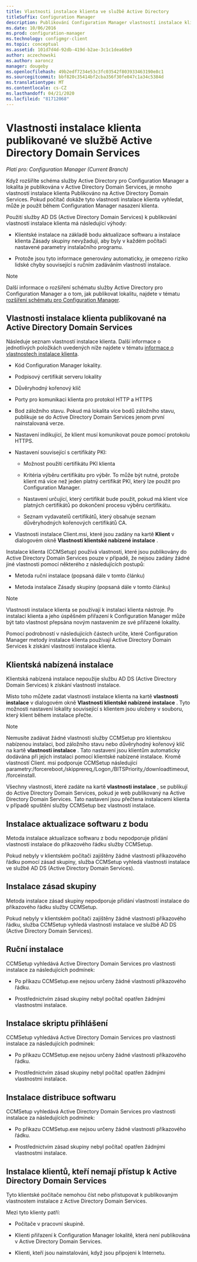 ```yaml
---
title: Vlastnosti instalace klienta ve službě Active Directory
titleSuffix: Configuration Manager
description: Publikování Configuration Manager vlastností instalace klienta do Active Directory Domain Services.
ms.date: 10/06/2016
ms.prod: configuration-manager
ms.technology: configmgr-client
ms.topic: conceptual
ms.assetid: 101d7d4d-92db-419d-b2ae-3c1c1dea68e9
author: aczechowski
ms.author: aaroncz
manager: dougeby
ms.openlocfilehash: 49b2edf7234e53c3fc03542f803933463190e8c1
ms.sourcegitcommit: bbf820c35414bf2cba356f30fe047c1a34c5384d
ms.translationtype: MT
ms.contentlocale: cs-CZ
ms.lasthandoff: 04/21/2020
ms.locfileid: "81712068"
---
```

# <a name="about-client-installation-properties-published-to-active-directory-domain-services"></a>Vlastnosti instalace klienta publikované ve službě Active Directory Domain Services

*Platí pro: Configuration Manager (Current Branch)*

Když rozšíříte schéma služby Active Directory pro Configuration Manager a lokalita je publikována v Active Directory Domain Services, je mnoho vlastností instalace klienta Publikováno na Active Directory Domain Services. Pokud počítač dokáže tyto vlastnosti instalace klienta vyhledat, může je použít během Configuration Manager nasazení klienta.  

 Použití služby AD DS (Active Directory Domain Services) k publikování vlastností instalace klienta má následující výhody:  

-   Klientské instalace na základě bodu aktualizace softwaru a instalace klienta Zásady skupiny nevyžadují, aby byly v každém počítači nastavené parametry instalačního programu.  

-   Protože jsou tyto informace generovány automaticky, je omezeno riziko lidské chyby související s ručním zadáváním vlastností instalace.  

> [!NOTE]  
>  Další informace o rozšíření schématu služby Active Directory pro Configuration Manager a o tom, jak publikovat lokalitu, najdete v tématu [rozšíření schématu pro Configuration Manager](../../plan-design/network/schema-extensions.md).  

## <a name="client-installation-properties-published-to-active-directory-domain-services"></a>Vlastnosti instalace klienta publikované na Active Directory Domain Services  
Následuje seznam vlastností instalace klienta. Další informace o jednotlivých položkách uvedených níže najdete v tématu [informace o vlastnostech instalace klienta](../../../core/clients/deploy/about-client-installation-properties.md).  

- Kód Configuration Manager lokality.  

- Podpisový certifikát serveru lokality  

- Důvěryhodný kořenový klíč  

- Porty pro komunikaci klienta pro protokol HTTP a HTTPS  

- Bod záložního stavu. Pokud má lokalita více bodů záložního stavu, publikuje se do Active Directory Domain Services jenom první nainstalovaná verze.  

- Nastavení indikující, že klient musí komunikovat pouze pomocí protokolu HTTPS.  

- Nastavení související s certifikáty PKI:  

  -   Možnost použití certifikátu PKI klienta  

  -   Kritéria výběru certifikátu pro výběr. To může být nutné, protože klient má více než jeden platný certifikát PKI, který lze použít pro Configuration Manager.  

  -   Nastavení určující, který certifikát bude použit, pokud má klient více platných certifikátů po dokončení procesu výběru certifikátu.  

  -   Seznam vydavatelů certifikátů, který obsahuje seznam důvěryhodných kořenových certifikátů CA.  

- Vlastnosti instalace Client.msi, které jsou zadány na kartě **Klient** v dialogovém okně **Vlastnosti klientské nabízené instalace** .

Instalace klienta (CCMSetup) používá vlastnosti, které jsou publikovány do Active Directory Domain Services pouze v případě, že nejsou zadány žádné jiné vlastnosti pomocí některého z následujících postupů:  

-   Metoda ruční instalace (popsaná dále v tomto článku)

-   Metoda instalace Zásady skupiny (popsaná dále v tomto článku)

> [!NOTE]  
>  Vlastnosti instalace klienta se používají k instalaci klienta nástroje. Po instalaci klienta a jeho úspěšném přiřazení k Configuration Manager může být tato vlastnost přepsána novým nastavením ze své přiřazené lokality.  

 Pomocí podrobností v následujících částech určíte, které Configuration Manager metody instalace klienta používají Active Directory Domain Services k získání vlastností instalace klienta.  

## <a name="client-push-installation"></a>Klientská nabízená instalace  
 Klientská nabízená instalace nepoužije službu AD DS (Active Directory Domain Services) k získání vlastností instalace.  

 Místo toho můžete zadat vlastnosti instalace klienta na kartě **vlastnosti instalace** v dialogovém okně **Vlastnosti klientské nabízené instalace** . Tyto možnosti nastavení lokality související s klientem jsou uloženy v souboru, který klient během instalace přečte.  

> [!NOTE]  
>  Nemusíte zadávat žádné vlastnosti služby CCMSetup pro klientskou nabízenou instalaci, bod záložního stavu nebo důvěryhodný kořenový klíč na kartě **vlastnosti instalace** . Tato nastavení jsou klientům automaticky dodávána při jejich instalaci pomocí klientské nabízené instalace.
Kromě vlastností Client. msi podporuje CCMSetup následující parametry:/forcereboot,/skipprereq,/Logon,/BITSPriority,/downloadtimeout,/forceinstall.

 Všechny vlastnosti, které zadáte na kartě **vlastnosti instalace** , se publikují do Active Directory Domain Services, pokud je web publikovaný na Active Directory Domain Services. Tato nastavení jsou přečtena instalacemi klienta v případě spuštění služby CCMSetup bez vlastností instalace.  

## <a name="software-update-point-based-installation"></a>Instalace aktualizace softwaru z bodu  
 Metoda instalace aktualizace softwaru z bodu nepodporuje přidání vlastností instalace do příkazového řádku služby CCMSetup.  

 Pokud nebyly v klientském počítači zajištěny žádné vlastnosti příkazového řádku pomocí zásad skupiny, služba CCMSetup vyhledá vlastnosti instalace ve službě AD DS (Active Directory Domain Services).  

## <a name="group-policy-installation"></a>Instalace zásad skupiny  
 Metoda instalace zásad skupiny nepodporuje přidání vlastností instalace do příkazového řádku služby CCMSetup.  

 Pokud nebyly v klientském počítači zajištěny žádné vlastnosti příkazového řádku, služba CCMSetup vyhledá vlastnosti instalace ve službě AD DS (Active Directory Domain Services).  

## <a name="manual-installation"></a>Ruční instalace  
 CCMSetup vyhledává Active Directory Domain Services pro vlastnosti instalace za následujících podmínek:  

-   Po příkazu CCMSetup.exe nejsou určeny žádné vlastnosti příkazového řádku.  

-   Prostřednictvím zásad skupiny nebyl počítač opatřen žádnými vlastnostmi instalace.  

## <a name="logon-script-installation"></a>Instalace skriptu přihlášení  
 CCMSetup vyhledává Active Directory Domain Services pro vlastnosti instalace za následujících podmínek:  

-   Po příkazu CCMSetup.exe nejsou určeny žádné vlastnosti příkazového řádku.  

-   Prostřednictvím zásad skupiny nebyl počítač opatřen žádnými vlastnostmi instalace.  

## <a name="software-distribution-installation"></a>Instalace distribuce softwaru  
 CCMSetup vyhledává Active Directory Domain Services pro vlastnosti instalace za následujících podmínek:  

-   Po příkazu CCMSetup.exe nejsou určeny žádné vlastnosti příkazového řádku.  

-   Prostřednictvím zásad skupiny nebyl počítač opatřen žádnými vlastnostmi instalace.  

## <a name="installations-for-clients-that-cannot-access-active-directory-domain-services"></a>Instalace klientů, kteří nemají přístup k Active Directory Domain Services  
Tyto klientské počítače nemohou číst nebo přistupovat k publikovaným vlastnostem instalace z Active Directory Domain Services.

 Mezi tyto klienty patří:  

-   Počítače v pracovní skupině.  

-   Klienti přiřazení k Configuration Manager lokalitě, která není publikována v Active Directory Domain Services.  

-   Klienti, kteří jsou nainstalováni, když jsou připojeni k Internetu.  

